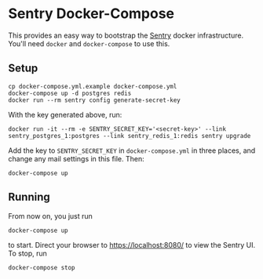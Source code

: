 # Sentry Docker-Compose

This provides an easy way to bootstrap the [Sentry](https://getsentry.com/) docker infrastructure.  You'll need `docker` and `docker-compose` to use this.

## Setup

    cp docker-compose.yml.example docker-compose.yml
    docker-compose up -d postgres redis
    docker run --rm sentry config generate-secret-key

With the key generated above, run:

    docker run -it --rm -e SENTRY_SECRET_KEY='<secret-key>' --link sentry_postgres_1:postgres --link sentry_redis_1:redis sentry upgrade

Add the key to `SENTRY_SECRET_KEY` in `docker-compose.yml` in three places, and change any mail settings in this file.  Then:

    docker-compose up

## Running

From now on, you just run

    docker-compose up

to start.  Direct your browser to [https://localhost:8080/](https://localhost:8080/) to view the Sentry UI.  To stop, run

    docker-compose stop
